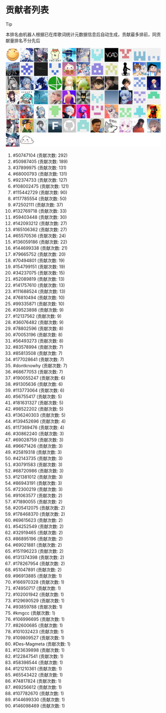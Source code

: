 # 贡献者列表

> [!TIP]
> 本排名由机器人根据已在库歌词统计元数据信息后自动生成，贡献最多排前，同贡献量排名不分先后

![贡献者头像画廊](./CONTRIBUTORS.svg)

1. #50747104 (贡献次数: 292)
2. #50987405 (贡献次数: 189)
3. #37899975 (贡献次数: 131)
4. #68000793 (贡献次数: 131)
5. #92374733 (贡献次数: 127)
6. #108002475 (贡献次数: 121)
7. #115442729 (贡献次数: 90)
8. #117785554 (贡献次数: 50)
9. #72502111 (贡献次数: 37)
10. #132769718 (贡献次数: 33)
11. #59403448 (贡献次数: 30)
12. #142093212 (贡献次数: 27)
13. #165106362 (贡献次数: 27)
14. #65570536 (贡献次数: 24)
15. #136059186 (贡献次数: 22)
16. #144699338 (贡献次数: 21)
17. #79665752 (贡献次数: 20)
18. #70494801 (贡献次数: 19)
19. #154799151 (贡献次数: 19)
20. #34237075 (贡献次数: 15)
21. #52089819 (贡献次数: 13)
22. #141757610 (贡献次数: 13)
23. #111688524 (贡献次数: 13)
24. #76810494 (贡献次数: 10)
25. #99335871 (贡献次数: 10)
26. #39523898 (贡献次数: 9)
27. #12137562 (贡献次数: 9)
28. #36076482 (贡献次数: 9)
29. #78802596 (贡献次数: 8)
30. #70053196 (贡献次数: 8)
31. #56493273 (贡献次数: 8)
32. #83578994 (贡献次数: 7)
33. #85813508 (贡献次数: 7)
34. #177028641 (贡献次数: 7)
35. #dontknowhy (贡献次数: 7)
36. #68677053 (贡献次数: 7)
37. #190055247 (贡献次数: 6)
38. #91305636 (贡献次数: 6)
39. #113773064 (贡献次数: 6)
40. #56755417 (贡献次数: 5)
41. #181631327 (贡献次数: 5)
42. #98522202 (贡献次数: 5)
43. #136240303 (贡献次数: 5)
44. #139452696 (贡献次数: 4)
45. #117369476 (贡献次数: 4)
46. #30862240 (贡献次数: 3)
47. #69028759 (贡献次数: 3)
48. #96671426 (贡献次数: 3)
49. #25819318 (贡献次数: 3)
50. #42143735 (贡献次数: 3)
51. #30791583 (贡献次数: 3)
52. #68720986 (贡献次数: 3)
53. #121381012 (贡献次数: 3)
54. #86943191 (贡献次数: 3)
55. #72300219 (贡献次数: 3)
56. #91063577 (贡献次数: 2)
57. #71890055 (贡献次数: 2)
58. #205412075 (贡献次数: 2)
59. #178468370 (贡献次数: 2)
60. #69615623 (贡献次数: 2)
61. #54252549 (贡献次数: 2)
62. #32919465 (贡献次数: 2)
63. #86895196 (贡献次数: 2)
64. #69021881 (贡献次数: 2)
65. #151196223 (贡献次数: 2)
66. #131374398 (贡献次数: 2)
67. #178267954 (贡献次数: 2)
68. #51047891 (贡献次数: 2)
69. #96913885 (贡献次数: 1)
70. #166970328 (贡献次数: 1)
71. #74950717 (贡献次数: 1)
72. #102001942 (贡献次数: 1)
73. #129690529 (贡献次数: 1)
74. #93859788 (贡献次数: 1)
75. #kmgcc (贡献次数: 1)
76. #106996695 (贡献次数: 1)
77. #82600685 (贡献次数: 1)
78. #101032423 (贡献次数: 1)
79. #109809527 (贡献次数: 1)
80. #Des-Magmeta (贡献次数: 1)
81. #123639898 (贡献次数: 1)
82. #122847541 (贡献次数: 1)
83. #58398544 (贡献次数: 1)
84. #121210361 (贡献次数: 1)
85. #65543422 (贡献次数: 1)
86. #74817824 (贡献次数: 1)
87. #69256612 (贡献次数: 1)
88. #107782670 (贡献次数: 1)
89. #144699330 (贡献次数: 1)
90. #146098469 (贡献次数: 1)
